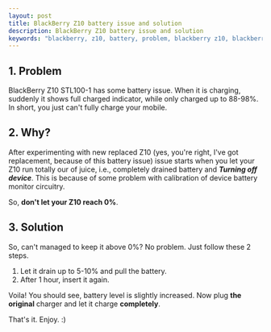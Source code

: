 ```yaml
---
layout: post
title: BlackBerry Z10 battery issue and solution
description: BlackBerry Z10 battery issue and solution
keywords: "blackberry, z10, battery, problem, blackberry z10, blackberry z10 battery problem"
---
```


## 1. Problem

BlackBerry Z10 STL100-1 has some battery issue. When it is charging, suddenly it shows full charged indicator, while only charged up to 88-98%. In short, you just can't fully charge your mobile.

## 2. Why?

After experimenting with new replaced Z10 (yes, you're right, I've got replacement, because of this battery issue) issue starts when you let your Z10 run totally our of juice, i.e., completely drained battery and ***Turning off device***. This is because of some problem with calibration of device battery monitor circuitry.

So, **don't let your Z10 reach 0%**.

## 3. Solution

So, can't managed to keep it above 0%? No problem. Just follow these 2 steps.

1. Let it drain up to 5-10% and pull the battery.
2. After 1 hour, insert it again.

Voila! You should see, battery level is slightly increased. Now plug **the original** charger and let it charge **completely**.

That's it. Enjoy. :)
